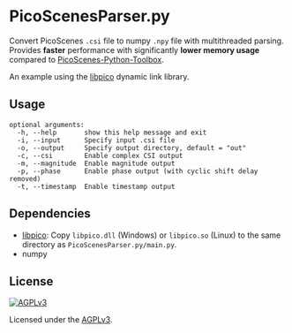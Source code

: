 # PicoScenesParser.py

Convert PicoScenes `.csi` file to numpy `.npy` file with multithreaded parsing. Provides **faster** performance with significantly **lower memory usage** compared to [PicoScenes-Python-Toolbox](https://github.com/wifisensing/PicoScenes-Python-Toolbox).

An example using the [libpico](https://github.com/kiki-i/libpico) dynamic link library.

## Usage

```
optional arguments:
  -h, --help       show this help message and exit
  -i, --input      Specify input .csi file
  -o, --output     Specify output directory, default = "out"
  -c, --csi        Enable complex CSI output
  -m, --magnitude  Enable magnitude output
  -p, --phase      Enable phase output (with cyclic shift delay removed)
  -t, --timestamp  Enable timestamp output
```

## Dependencies

* [libpico](https://github.com/kiki-i/libpico): Copy `libpico.dll` (Windows) or `libpico.so`  (Linux) to the same directory as `PicoScenesParser.py/main.py`.
* numpy

## License

[![AGPLv3](https://www.gnu.org/graphics/agplv3-with-text-162x68.png)](https://www.gnu.org/licenses/agpl-3.0.html)

Licensed under the [AGPLv3](https://www.gnu.org/licenses/agpl-3.0.html).
